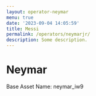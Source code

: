 ```yaml
---
layout: operator-neymar
menu: true
date: '2023-09-04 14:05:59'
title: Messi
permalink: /operators/neymarjr/
description: Some description.
---
```


# Neymar

Base Asset Name: neymar_iw9
